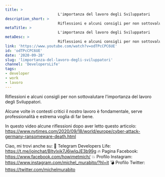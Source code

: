 ```yaml
---
title: > 
                        L'importanza del lavoro degli Sviluppatori
description_short: > 
                        Riflessioni e alcuni consigli per non sottovalutare l'importanza del lavoro degli Sviluppatori. Alcune volte in contesti critici il nostro ...
metaTitle: > 
                        L'importanza del lavoro degli Sviluppatori
metaDesc: > 
                        Riflessioni e alcuni consigli per non sottovalutare l'importanza del lavoro degli Sviluppatori. Alcune volte in contesti critici il nostro ...
link: 'https://www.youtube.com/watch?v=odTPcCPC6UE'
id: 'odTPcCPC6UE'
date: '2020-09-28'
slug: 'limportanza-del-lavoro-degli-sviluppatori'
channel: 'DevelopersLife'
tags: 
- developer
- work
- lavoro
---
```

Riflessioni e alcuni consigli per non sottovalutare l'importanza del lavoro degli Sviluppatori.

Alcune volte in contesti critici il nostro lavoro è fondamentale, serve professionalità e estrema voglia di far bene.

In questo video alcune riflessioni dopo aver letto questo articolo: https://www.nytimes.com/2020/09/18/world/europe/cyber-attack-germany-ransomeware-death.html

Ciao, mi trovi anche su:
🧨 Telegram Developers Life: https://t.me/joinchat/BItvlxik7J6iwIqJE3b99g
🔥 Pagina Facebook: https://www.facebook.com/howimetmich/
💥 Profilo Instagram: https://www.instagram.com/michel_murabito/?hl=it
💣 Profilo Twitter: https://twitter.com/michelmurabito